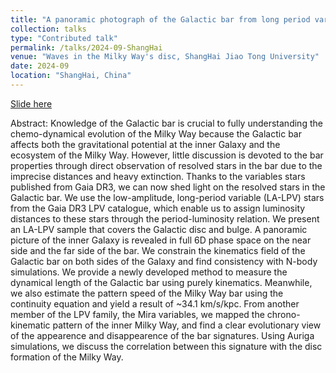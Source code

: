 ```yaml
---
title: "A panoramic photograph of the Galactic bar from long period variables"
collection: talks
type: "Contributed talk"
permalink: /talks/2024-09-ShangHai
venue: "Waves in the Milky Way's disc, ShangHai Jiao Tong University"
date: 2024-09
location: "ShangHai, China"
---
```


[Slide here](https://Hanyuan0908.github.io/talks/ShangHai_20240911.pdf)

Abstract:
Knowledge of the Galactic bar is crucial to fully understanding the chemo-dynamical evolution of the Milky Way because the Galactic bar affects both the gravitational potential at the inner Galaxy and the ecosystem of the Milky Way. However, little discussion is devoted to the bar properties through direct observation of resolved stars in the bar due to the imprecise distances and heavy extinction. Thanks to the variables stars published from Gaia DR3, we can now shed light on the resolved stars in the Galactic bar. We use the low-amplitude, long-period variable (LA-LPV) stars from the Gaia DR3 LPV catalogue, which enable us to assign luminosity distances to these stars through the period-luminosity relation. We present an LA-LPV sample that covers the Galactic disc and bulge. A panoramic picture of the inner Galaxy is revealed in full 6D phase space on the near side and the far side of the bar. We constrain the kinematics field of the Galactic bar on both sides of the Galaxy and find consistency with N-body simulations. We provide a newly developed method to measure the dynamical length of the Galactic bar using purely kinematics. Meanwhile, we also estimate the pattern speed of the Milky Way bar using the continuity equation and yield a result of ~34.1 km/s/kpc. From another member of the LPV family, the Mira variables, we mapped the chrono-kinematic pattern of the inner Milky Way, and find a clear evolutionary view of the appearence and disappearence of the bar signatures. Using Auriga simulations, we discuss the correlation between this signature with the disc formation of the Milky Way.
